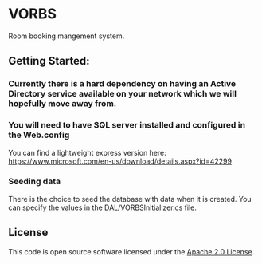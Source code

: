 VORBS
=======

Room booking mangement system.

Getting Started:
------------
### Currently there is a hard dependency on having an Active Directory service available on your network which we will hopefully move away from. ###

### You will need to have SQL server installed and configured in the Web.config ###
You can find a lightweight express version here: https://www.microsoft.com/en-us/download/details.aspx?id=42299

### Seeding data ###
There is the choice to seed the database with data when it is created. You can specify the values in the DAL/VORBSInitializer.cs file.

## License ##

This code is open source software licensed under the [Apache 2.0 License]("http://www.apache.org/licenses/LICENSE-2.0.html").
